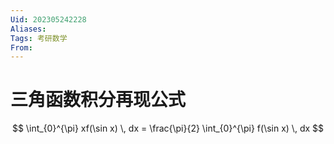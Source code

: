 ```yaml
---
Uid: 202305242228
Aliases: 
Tags: 考研数学 
From: 
---
```

# 三角函数积分再现公式

$$
\int_{0}^{\pi} xf(\sin x) \, dx  = \frac{\pi}{2} \int_{0}^{\pi} f(\sin x) \, dx 
$$

